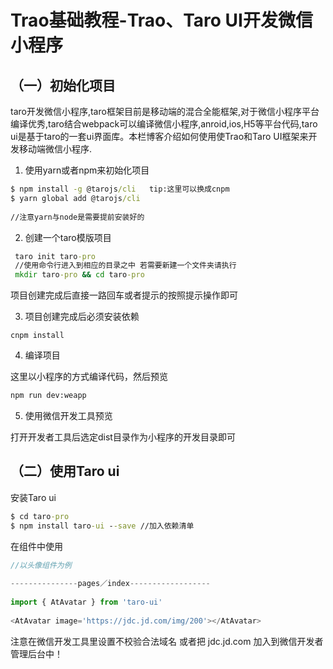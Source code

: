 # Trao基础教程-Trao、Taro UI开发微信小程序

## （一）初始化项目

taro开发微信小程序,taro框架目前是移动端的混合全能框架,对于微信小程序平台编译优秀,taro结合webpack可以编译微信小程序,anroid,ios,H5等平台代码,taro ui是基于taro的一套ui界面库。本栏博客介绍如何使用使Trao和Taro UI框架来开发移动端微信小程序.

1. 使用yarn或者npm来初始化项目

```cmd
$ npm install -g @tarojs/cli   tip:这里可以换成cnpm
$ yarn global add @tarojs/cli
 
//注意yarn与node是需要提前安装好的
```

2. 创建一个taro模版项目

```cmd
 taro init taro-pro    
 //使用命令行进入到相应的目录之中 若需要新建一个文件夹请执行
 mkdir taro-pro && cd taro-pro
```

项目创建完成后直接一路回车或者提示的按照提示操作即可

3. 项目创建完成后必须安装依赖

```node
cnpm install
```

4. 编译项目

这里以小程序的方式编译代码，然后预览

```cmd
npm run dev:weapp
```

5. 使用微信开发工具预览

打开开发者工具后选定dist目录作为小程序的开发目录即可

## （二）使用Taro ui

安装Taro ui

```cmd
$ cd taro-pro
$ npm install taro-ui --save //加入依赖清单
```

在组件中使用

```js
//以头像组件为例
 
---------------pages／index------------------
 
import { AtAvatar } from 'taro-ui'
 
<AtAvatar image='https://jdc.jd.com/img/200'></AtAvatar>
```

注意在微信开发工具里设置不校验合法域名 或者把 jdc.jd.com 加入到微信开发者管理后台中！